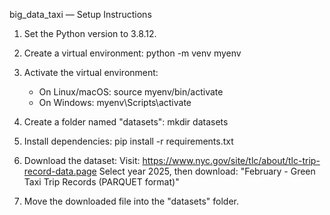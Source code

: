 big_data_taxi — Setup Instructions

1. Set the Python version to 3.8.12.

2. Create a virtual environment:
   python -m venv myenv

3. Activate the virtual environment:
   - On Linux/macOS:
     source myenv/bin/activate
   - On Windows:
     myenv\Scripts\activate

4. Create a folder named "datasets":
   mkdir datasets

5. Install dependencies:
   pip install -r requirements.txt

6. Download the dataset:
   Visit: https://www.nyc.gov/site/tlc/about/tlc-trip-record-data.page
   Select year 2025, then download:
   "February - Green Taxi Trip Records (PARQUET format)"

7. Move the downloaded file into the "datasets" folder.
